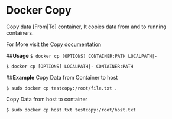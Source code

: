 # Docker Copy

Copy data [From|To] container, It copies data from and to running containers.

For More visit the [Copy documentation](https://docs.docker.com/engine/reference/commandline/cp/)

##**Usage**
```$ docker cp [OPTIONS] CONTAINER:PATH LOCALPATH|-```

```$ docker cp [OPTIONS] LOCALPATH|- CONTAINER:PATH```

##**Example**
Copy Data from Container to host

```$ sudo docker cp testcopy:/root/file.txt .```


Copy Data from host to container

```$ sudo docker cp host.txt testcopy:/root/host.txt```